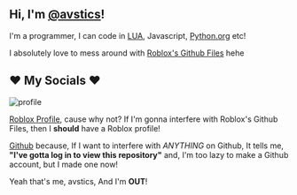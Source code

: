 Hi, I'm [@avstics](https://github.com/avstics)!
-
I'm a programmer, I can code in [LUA](https://www.lua.org/), Javascript, [Python.org](https://www.python.org/) etc!


I absolutely love to mess around with [Roblox's Github Files](https://github.com/roblox) hehe

❤️ My Socials ❤️
--
![profile](https://tr.rbxcdn.com/2308bb64de2480da3ba5b31347c953d1/150/150/AvatarHeadshot/Png)

[Roblox Profile](https://www.roblox.com/users/908498774/profile), cause why not? If I'm gonna interfere with Roblox's Github Files, then I **should** have a Roblox profile!

[Github](https://github.com/avstics) because, If I want to interfere with *ANYTHING* on Github, It tells me, **"I've gotta log in to view this repository"** and, I'm too lazy to make a Github account, but I made one now!

Yeah that's me, avstics,
And I'm **OUT**!
